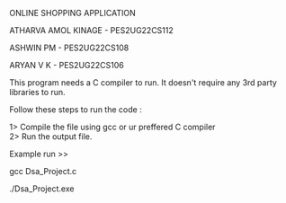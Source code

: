 ONLINE SHOPPING APPLICATION

ATHARVA AMOL KINAGE - PES2UG22CS112

ASHWIN PM - PES2UG22CS108

ARYAN V K - PES2UG22CS106


This program needs a C compiler to run.
It doesn't require any 3rd party libraries to run.


Follow these steps to run the code :

1> Compile the file using gcc or ur preffered C compiler  
2> Run the output file.


Example run >>

gcc Dsa_Project.c

./Dsa_Project.exe
